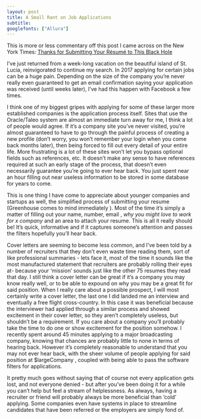 ```yaml
---
layout: post
title: A Small Rant on Job Applications 
subtitle: 
googlefonts: ["Allura"]
---
```


This is more or less commentary off this post I came across on the New York Times: [Thanks for Submitting Your Résumé to This Black Hole](https://www.nytimes.com/2017/03/25/opinion/sunday/thanks-for-submitting-your-resume-to-this-black-hole.html?_r=0) 

I’ve just returned from a week-long vacation on the beautiful island of St. Lucia, reinvigorated to continue my search.  In 2017 applying for certain jobs can be a huge pain.  Depending on the size of the company you’re never really even guaranteed to get an email confirmation saying your application was received (until weeks later), I’ve had this happen with Facebook a few times.

I think one of my biggest gripes with applying for some of these larger more established companies is the application process itself.  Sites that use the Oracle/Taleo system are almost an immediate turn away for me, I think a lot of people would agree.  If it’s a company site you’ve never visited, you’re almost guaranteed to have to go through the painful process of creating a new profile (don’t worry, you won’t remember your login when you come back months later), then being forced to fill out every detail of your entire life.  More frustrating is a lot of these sites won’t let you bypass optional fields such as references, etc.  It doesn’t make any sense to have references required at such an early stage of the process, that doesn’t even necessarily guarantee you’re going to ever hear back.  You just spent near an hour filling out near useless information to be stored in some database for years to come.  

This is one thing I have come to appreciate about younger companies and startups as well, the simplified process of submitting your resume (Greenhouse comes to mind immediately ).  Most of the time it’s simply a matter of filling out your name, number, email , *why you might love to work for x company* and an area to attach your resume.  This is all it really should be!  It’s quick, informative and if it captures someone’s attention and passes the filters hopefully you’ll hear back.

Cover letters are seeming to become less common, and I’ve been told by a number of recruiters that they don’t even waste time reading them, sort of like professional summaries - lets face it, most of the time it sounds like the most manufactured statement that recruiters are probably rolling their eyes at- because your ‘mission’ sounds just like the other 75 resumes they read that day.  I still think a cover letter can be great if it’s a company you may know really well, or to be able to expound on why you may be a great fit for said position.  When I really care about a possible prospect, I will most certainly write a cover letter, the last one I did landed me an interview and eventually a free flight cross-country.  In this case it was beneficial because the interviewer had applied through a similar process and showed excitement in their cover letter, so they aren’t completely useless, but shouldn’t be a requirement.  If you care about a company you’ll probably take the time to do one or show excitement for the position somehow.   I recently spent around 45 minutes applying to a major broadcasting company, knowing that chances are probably little to none in terms of hearing back.  However it’s completely reasonable to understand that you may not ever hear back, with the sheer volume of people applying for said position at $largeCompany , coupled with being able to pass the software filters for applications.

It pretty much goes without saying that of course not every application gets lost, and not everyone denied - but after you’ve been doing it for a while you can’t help but feel a stream of helplessness.  As always, having a recruiter or friend will probably always be more beneficial than ‘cold’ applying.  Some companies even have systems in place to streamline candidates that have been referred or the employers are simply fond of.

